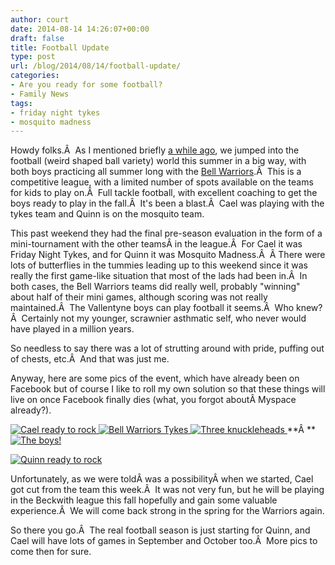 ```yaml
---
author: court
date: 2014-08-14 14:26:07+00:00
draft: false
title: Football Update
type: post
url: /blog/2014/08/14/football-update/
categories:
- Are you ready for some football?
- Family News
tags:
- friday night tykes
- mosquito madness
---
```


Howdy folks.Â  As I mentioned briefly [a while ago](http://www.vallentyne.com/blog/2014/05/28/football-family/), we jumped into the football (weird shaped ball variety) world this summer in a big way, with both boys practicing all summer long with the [Bell Warriors](http://www.bellwarriors.ca/).Â  This is a competitive league, with a limited number of spots available on the teams for kids to play on.Â  Full tackle football, with excellent coaching to get the boys ready to play in the fall.Â  It's been a blast.Â  Cael was playing with the tykes team and Quinn is on the mosquito team.

This past weekend they had the final pre-season evaluation in the form of a mini-tournament with the other teamsÂ in the league.Â  For Cael it was Friday Night Tykes, and for Quinn it was Mosquito Madness.Â  Â There were lots of butterflies in the tummies leading up to this weekend since it was really the first game-like situation that most of the lads had been in.Â  In both cases, the Bell Warriors teams did really well, probably "winning" about half of their mini games, although scoring was not really maintained.Â  The Vallentyne boys can play football it seems.Â  Who knew?Â  Certainly not my younger, scrawnier asthmatic self, who never would have played in a million years.

So needless to say there was a lot of strutting around with pride, puffing out of chests, etc.Â  And that was just me.

Anyway, here are some pics of the event, which have already been on Facebook but of course I like to roll my own solution so that these things will live on once Facebook finally dies (what, you forgot aboutÂ Myspace already?).

[![Cael ready to rock](http://www.vallentyne.com/blog/wp-content/uploads/2014/08/WP_20140808_001-1024x576.jpg)
](http://www.vallentyne.com/blog/2014/08/14/football-update/wp_20140808_001/)
[![Bell Warriors Tykes](http://www.vallentyne.com/blog/wp-content/uploads/2014/08/WP_20140808_007-2-1024x767.jpg)
](http://www.vallentyne.com/blog/2014/08/14/football-update/wp_20140808_007-2/)[![Three knuckleheads](http://www.vallentyne.com/blog/wp-content/uploads/2014/08/WP_20140809_011-1024x576.jpg)
](http://www.vallentyne.com/blog/2014/08/14/football-update/wp_20140809_011/)**Â **[![The boys!](http://www.vallentyne.com/blog/wp-content/uploads/2014/08/WP_20140809_009-1024x576.jpg)
](http://www.vallentyne.com/blog/2014/08/14/football-update/wp_20140809_009/)

[![Quinn ready to rock](http://www.vallentyne.com/blog/wp-content/uploads/2014/08/WP_20140809_003-1024x576.jpg)
](http://www.vallentyne.com/blog/2014/08/14/football-update/wp_20140809_003/)

Unfortunately, as we were toldÂ was a possibilityÂ when we started, Cael got cut from the team this week.Â  It was not very fun, but he will be playing in the Beckwith league this fall hopefully and gain some valuable experience.Â  We will come back strong in the spring for the Warriors again.

So there you go.Â  The real football season is just starting for Quinn, and Cael will have lots of games in September and October too.Â  More pics to come then for sure.

